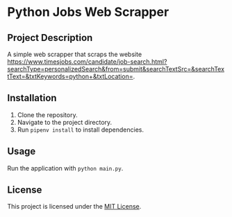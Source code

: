 # Python Jobs Web Scrapper

## Project Description
A simple web scrapper that scraps the website https://www.timesjobs.com/candidate/job-search.html?searchType=personalizedSearch&from=submit&searchTextSrc=&searchTextText=&txtKeywords=python+&txtLocation=.

## Installation
1. Clone the repository.
2. Navigate to the project directory.
3. Run `pipenv install` to install dependencies.

## Usage
  Run the application with `python main.py`.

## License
This project is licensed under the [MIT License](LICENSE).
